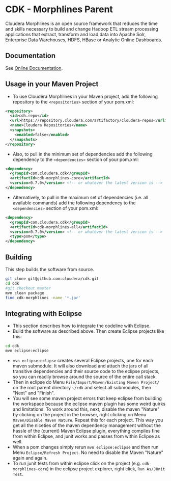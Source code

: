 # CDK - Morphlines Parent

Cloudera Morphlines is an open source framework that reduces the time and skills necessary to build and
change Hadoop ETL stream processing applications that extract, transform and load data into Apache Solr, Enterprise Data Warehouses, HDFS, HBase or Analytic Online Dashboards.

## Documentation

See [Online Documentation](http://cloudera.github.io/cdk/docs/current/cdk-morphlines/index.html).

## Usage in your Maven Project 

* To use Cloudera Morphlines in your Maven project, add the following repository to the `<repositories>` section of your pom.xml:

```xml
<repository>
  <id>cdh.repo</id>
  <url>https://repository.cloudera.com/artifactory/cloudera-repos</url>
  <name>Cloudera Repositories</name>
  <snapshots>
    <enabled>false</enabled>
  </snapshots>
</repository>
```

* Also, to pull in the minimum set of dependencies add the following dependency to the `<dependencies>` section of your pom.xml:

```xml
<dependency>
  <groupId>com.cloudera.cdk</groupId>
  <artifactId>cdk-morphlines-core</artifactId>
  <version>0.7.0</version> <!-- or whatever the latest version is -->
</dependency>
```

* Alternatively, to pull in the maximum set of dependencies (i.e. all available commands) add the following dependency to the `<dependencies>` section of your pom.xml:

```xml
<dependency>
  <groupId>com.cloudera.cdk</groupId>
  <artifactId>cdk-morphlines-all</artifactId>
  <version>0.7.0</version> <!-- or whatever the latest version is -->
  <type>pom</type>
</dependency>
```

## Building

This step builds the software from source.

```bash
git clone git@github.com:cloudera/cdk.git
cd cdk
#git checkout master
mvn clean package
find cdk-morphlines -name '*.jar'
```

## Integrating with Eclipse

* This section describes how to integrate the codeline with Eclipse.
* Build the software as described above. Then create Eclipse projects like this:

```bash
cd cdk
mvn eclipse:eclipse
```

* `mvn eclipse:eclipse` creates several Eclipse projects, one for each maven submodule.
It will also download and attach the jars of all transitive dependencies and their source code to the eclipse
projects, so you can readily browse around the source of the entire call stack.
* Then in eclipse do Menu `File/Import/Maven/Existing Maven Project/` on the root parent
directory `~/cdk` and select all submodules, then "Next" and "Finish".
* You will see some maven project errors that keep eclipse from building the workspace because
the eclipse maven plugin has some weird quirks and limitations. To work around this, next, disable
the maven "Nature" by clicking on the project in the browser, right clicking on Menu
`Maven/Disable Maven Nature`. Repeat this for each project. This way you get all the niceties of the maven dependency management
without the hassle of the (current) Maven Eclipse plugin, everything compiles fine from within
Eclipse, and junit works and passes from within Eclipse as well.
* When a pom changes simply rerun `mvn eclipse:eclipse` and
then run Menu `Eclipse/Refresh Project`. No need to disable the Maven "Nature" again and again.
* To run junit tests from within eclipse click on the project (e.g. `cdk-morphlines-core`)
in the eclipse project explorer, right click, `Run As/JUnit Test`.
